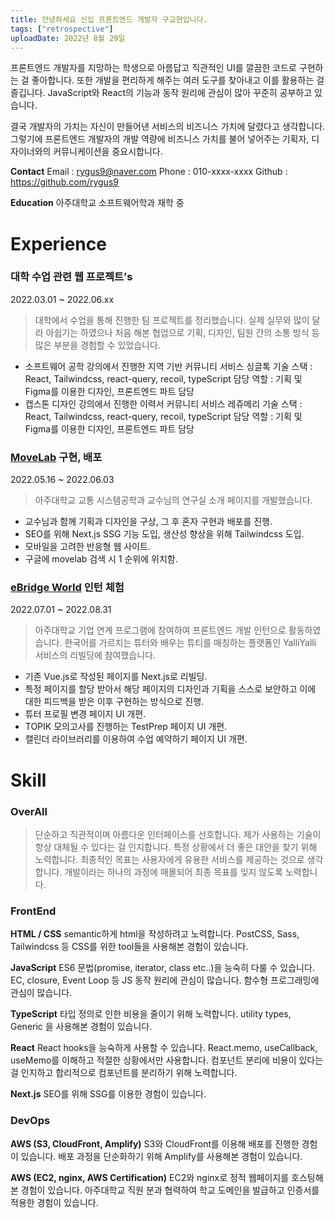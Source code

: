 ```yaml
---
title: 안녕하세요 신입 프론트엔드 개발자 구교현입니다.
tags: ["retrospective"]
uploadDate: 2022년 8월 29일
---
```


프론트엔드 개발자를 지망하는 학생으로 아름답고 직관적인 UI를 깔끔한 코드로 구현하는 걸 좋아합니다. 또한 개발을 편리하게 해주는 여러 도구를 찾아내고 이를 활용하는 걸 즐깁니다. JavaScript와 React의 기능과 동작 원리에 관심이 많아 꾸준히 공부하고 있습니다.

결국 개발자의 가치는 자신이 만들어낸 서비스의 비즈니스 가치에 달렸다고 생각합니다. 그렇기에 프론트엔드 개발자의 개발 역량에 비즈니스 가치를 불어 넣어주는 기획자, 디자이너와의 커뮤니케이션을 중요시합니다.

**Contact**
Email : [rygus9@naver.com](mailto:rygus9@naver.com)
Phone : 010-xxxx-xxxx
Github : https://github.com/rygus9

**Education**
아주대학교 소프트웨어학과 재학 중

# Experience

### 대학 수업 관련 웹 프로젝트’s

2022.03.01 ~ 2022.06.xx

> 대학에서 수업을 통해 진행한 팀 프로젝트를 정리했습니다.
> 실제 실무와 많이 달라 아쉽기는 하였으나 처음 해본 협업으로 기획, 디자인, 팀원 간의 소통 방식 등 많은 부분을 경험할 수 있었습니다.

- 소프트웨어 공학 강의에서 진행한 지역 기반 커뮤니티 서비스 싱글톡
  기술 스택 : React, Tailwindcss, react-query, recoil, typeScript
  담당 역할 : 기획 및 Figma를 이용한 디자인, 프론트엔드 파트 담당
- 캡스톤 디자인 강의에서 진행한 이력서 커뮤니티 서비스 레쥬메리
  기술 스택 : React, Tailwindcss, react-query, recoil, typeScript
  담당 역할 : 기획 및 Figma를 이용한 디자인, 프론트엔드 파트 담당

### [MoveLab](https://movelab.ajou.ac.kr/) 구현, 배포

2022.05.16 ~ 2022.06.03

> 아주대학교 교통 시스템공학과 교수님의 연구실 소개 페이지를 개발했습니다.

- 교수님과 함께 기획과 디자인을 구상, 그 후 혼자 구현과 배포를 진행.
- SEO를 위해 Next.js SSG 기능 도입, 생산성 향상을 위해 Tailwindcss 도입.
- 모바일을 고려한 반응형 웹 사이트.
- 구글에 movelab 검색 시 1 순위에 위치함.

### [eBridge World](https://ebridge-world.com/) 인턴 체험

2022.07.01 ~ 2022.08.31

> 아주대학교 기업 연계 프로그램에 참여하여 프론트엔드 개발 인턴으로 활동하였습니다.
> 한국어를 가르치는 튜터와 배우는 튜티를 매칭하는 플랫폼인 YalliYalli 서비스의 리빌딩에 참여했습니다.

- 기존 Vue.js로 작성된 페이지를 Next.js로 리빌딩.
- 특정 페이지를 할당 받아서 해당 페이지의 디자인과 기획을 스스로 보안하고 이에 대한 피드백을 받은 이후 구현하는 방식으로 진행.
- 튜터 프로필 변경 페이지 UI 개편.
- TOPIK 모의고사를 진행하는 TestPrep 페이지 UI 개편.
- 캘린더 라이브러리를 이용하여 수업 예약하기 페이지 UI 개편.

# Skill

### OverAll

> 단순하고 직관적이며 아름다운 인터페이스를 선호합니다.
> 제가 사용하는 기술이 항상 대체될 수 있다는 걸 인지합니다. 특정 상황에서 더 좋은 대안을 찾기 위해 노력합니다.
> 최종적인 목표는 사용자에게 유용한 서비스를 제공하는 것으로 생각합니다. 개발이라는 하나의 과정에 매몰되어 최종 목표를 잊지 않도록 노력합니다.

### FrontEnd

**HTML / CSS**
semantic하게 html을 작성하려고 노력합니다.
PostCSS, Sass, Tailwindcss 등 CSS를 위한 tool들을 사용해본 경험이 있습니다.

**JavaScript**
ES6 문법(promise, iterator, class etc..)을 능숙히 다룰 수 있습니다.
EC, closure, Event Loop 등 JS 동작 원리에 관심이 많습니다.
함수형 프로그래밍에 관심이 많습니다.

**TypeScript**
타입 정의로 인한 비용을 줄이기 위해 노력합니다.
utility types, Generic 을 사용해본 경험이 있습니다.

**React**
React hooks을 능숙하게 사용할 수 있습니다.
React.memo, useCallback, useMemo를 이해하고 적절한 상황에서만 사용합니다.
컴포넌트 분리에 비용이 있다는 걸 인지하고 합리적으로 컴포넌트를 분리하기 위해 노력합니다.

**Next.js**
SEO를 위해 SSG를 이용한 경험이 있습니다.

### DevOps

**AWS (S3, CloudFront, Amplify)**
S3와 CloudFront를 이용해 배포를 진행한 경험이 있습니다.
배포 과정을 단순화하기 위해 Amplify를 사용해본 경험이 있습니다.

**AWS (EC2, nginx, AWS Certification)**
EC2와 nginx로 정적 웹페이지를 호스팅해본 경험이 있습니다.
아주대학교 직원 분과 협력하여 학교 도메인을 발급하고 인증서를 적용한 경험이 있습니다.
